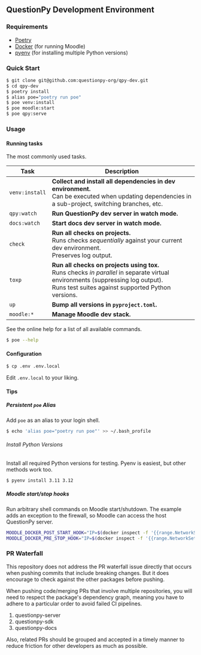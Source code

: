 ## QuestionPy Development Environment

### Requirements

- [Poetry](https://python-poetry.org/docs/#installation)
- [Docker](https://docs.docker.com/engine/install/) (for running Moodle)
- [pyenv](https://github.com/pyenv/pyenv/blob/master/README.md#installation) (for installing multiple Python versions)

### Quick Start

```sh
$ git clone git@github.com:questionpy-org/qpy-dev.git
$ cd qpy-dev
$ poetry install
$ alias poe="poetry run poe"
$ poe venv:install
$ poe moodle:start
$ poe qpy:serve
```

### Usage

#### Running tasks

The most commonly used tasks.

| Task           | Description                                                                                                                                                                              |
| -------------- | ---------------------------------------------------------------------------------------------------------------------------------------------------------------------------------------- |
| `venv:install` | **Collect and install all dependencies in dev environment.**<br>Can be executed when updating dependencies in a sub-project, switching branches, etc.                                    |
| `qpy:watch`    | **Run QuestionPy dev server in watch mode.**                                                                                                                                             |
| `docs:watch`   | **Start docs dev server in watch mode.**                                                                                                                                                 |
| `check`        | **Run all checks on projects.**<br>Runs checks *sequentially* against your current dev environment.<br>Preserves log output.                                                             |
| `toxp`         | **Run all checks on projects using tox.**<br>Runs checks *in parallel* in separate virtual environments (suppressing log output).<br>Runs test suites against supported Python versions. |
| `up`           | **Bump all versions in `pyproject.toml`.**                                                                                                                                               |
| `moodle:*`     | **Manage Moodle dev stack.**                                                                                                                                                             |

See the online help for a list of all available commands.

```sh
$ poe --help
```

#### Configuration

```sh
$ cp .env .env.local
```

Edit `.env.local` to your liking.

#### Tips

##### Persistent `poe` Alias

Add `poe` as an alias to your login shell.

```sh
$ echo 'alias poe="poetry run poe"' >> ~/.bash_profile
```

###### Install Python Versions

Install all required Python versions for testing. Pyenv is easiest, but other
methods work too.

```sh
$ pyenv install 3.11 3.12
```

##### Moodle start/stop hooks

Run arbitrary shell commands on Moodle start/shutdown. The example adds an
exception to the firewall, so Moodle can access the host QuestionPy server.

```sh
MOODLE_DOCKER_POST_START_HOOK="IP=$(docker inspect -f '{{range.NetworkSettings.Networks}}{{.IPAddress}}{{end}}' qpy-dev-moodle-webserver-1); sudo iptables -A INPUT -s $IP/16 -j ACCEPT"
MOODLE_DOCKER_PRE_STOP_HOOK="IP=$(docker inspect -f '{{range.NetworkSettings.Networks}}{{.IPAddress}}{{end}}' qpy-dev-moodle-webserver-1); sudo iptables -D INPUT -s $IP/16 -j ACCEPT"
```

### PR Waterfall

This repository does not address the PR waterfall issue directly that occurs
when pushing commits that include breaking changes. But it does encourage to
check against the other packages before pushing.

When pushing code/merging PRs that involve multiple repositories, you will need
to respect the package's dependency graph, meaning you have to adhere to a
particular order to avoid failed CI pipelines.

1. questionpy-server
1. questionpy-sdk
1. questionpy-docs

Also, related PRs should be grouped and accepted in a timely manner to reduce
friction for other developers as much as possible.
